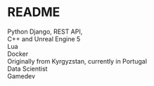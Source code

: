 # README
Python Django, REST API,  <br/>
C++ and Unreal Engine 5  <br/>
Lua  <br/>
Docker <br/>
Originally from Kyrgyzstan, currently in Portugal  <br/>
Data Scientist  <br/>
Gamedev

